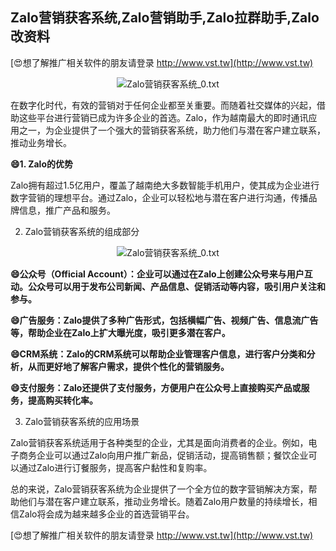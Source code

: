 ## **Zalo营销获客系统,Zalo营销助手,Zalo拉群助手,Zalo改资料**

[😍想了解推广相关软件的朋友请登录 http://www.vst.tw](http://www.vst.tw)

 <center><img src="https://vst.tw/MP4/tuiguang/png/8.png" alt="Zalo营销获客系统_0.txt"></center>

在数字化时代，有效的营销对于任何企业都至关重要。而随着社交媒体的兴起，借助这些平台进行营销已成为许多企业的首选。Zalo，作为越南最大的即时通讯应用之一，为企业提供了一个强大的营销获客系统，助力他们与潜在客户建立联系，推动业务增长。

**😄1. Zalo的优势**

Zalo拥有超过1.5亿用户，覆盖了越南绝大多数智能手机用户，使其成为企业进行数字营销的理想平台。通过Zalo，企业可以轻松地与潜在客户进行沟通，传播品牌信息，推广产品和服务。

2. Zalo营销获客系统的组成部分

 <center><img src="https://vst.tw/MP4/tuiguang/png/0.png" alt="Zalo营销获客系统_0.txt"></center>

**😄公众号（Official Account）：企业可以通过在Zalo上创建公众号来与用户互动。公众号可以用于发布公司新闻、产品信息、促销活动等内容，吸引用户关注和参与。**

**😄广告服务：Zalo提供了多种广告形式，包括横幅广告、视频广告、信息流广告等，帮助企业在Zalo上扩大曝光度，吸引更多潜在客户。**

**😄CRM系统：Zalo的CRM系统可以帮助企业管理客户信息，进行客户分类和分析，从而更好地了解客户需求，提供个性化的营销服务。**

**😄支付服务：Zalo还提供了支付服务，方便用户在公众号上直接购买产品或服务，提高购买转化率。**

3. Zalo营销获客系统的应用场景

Zalo营销获客系统适用于各种类型的企业，尤其是面向消费者的企业。例如，电子商务企业可以通过Zalo向用户推广新品，促销活动，提高销售额；餐饮企业可以通过Zalo进行订餐服务，提高客户黏性和复购率。

总的来说，Zalo营销获客系统为企业提供了一个全方位的数字营销解决方案，帮助他们与潜在客户建立联系，推动业务增长。随着Zalo用户数量的持续增长，相信Zalo将会成为越来越多企业的首选营销平台。

[😍想了解推广相关软件的朋友请登录 http://www.vst.tw](http://www.vst.tw)



